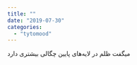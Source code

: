 ```yaml
---
title: ""
date: "2019-07-30"
categories: 
  - "tytomood"
---
```


میگفت ‏ظلم در لایه‌های پایین چگالی بیشتری دارد
